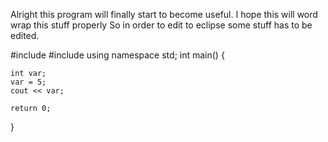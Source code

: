 Alright this program will finally start to become useful.
I hope this will word wrap this stuff properly
So in order to edit to eclipse some stuff has to be edited.

#include <iostream>
#include <iomanip>
using namespace std;
int main()
{

	int var;
	var = 5;
	cout << var;

	return 0;
}
